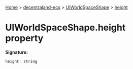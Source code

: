 [Home](./index) &gt; [decentraland-ecs](./decentraland-ecs.md) &gt; [UIWorldSpaceShape](./decentraland-ecs.uiworldspaceshape.md) &gt; [height](./decentraland-ecs.uiworldspaceshape.height.md)

# UIWorldSpaceShape.height property


**Signature:**
```javascript
height: string
```
